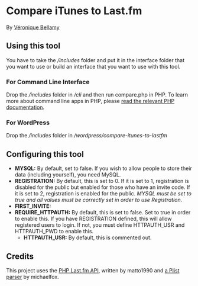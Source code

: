 # Compare iTunes to Last.fm
By [Véronique Bellamy](http://veroniquebellamy.fr/)

## Using this tool
You have to take the */includes* folder and put it in the interface folder that you want to use or build an interface that you want to use with this tool.

### For Command Line Interface
Drop the */includes* folder in */cli* and then run compare.php in PHP. To learn more about command line apps in PHP, please [read the relevant PHP documentation](http://php.net/manual/en/features.commandline.php).

### For WordPress
Drop the */includes* folder in */wordpress/compare-itunes-to-lastfm*

## Configuring this tool
* **MYSQL:** By default, set to false. If you wish to allow people to store their data (including yourself), you need MySQL.
* **REGISTRATION:** By default, this is set to 0. If it is set to 1, registration is disabled for the public but enabled for those who have an invite code. If it is set to 2, registration is enabled for the public. *MYSQL must be set to true and all values must be correctly set in order to use Registration.*
* **FIRST_INVITE:**
* **REQUIRE_HTTPAUTH:** By default, this is set to false. Set to true in order to enable this. If you have REGISTRATION defined, this will allow registered users to login. If not, you must define HTTPAUTH_USR and HTTPAUTH_PWD to enable this.
	* **HTTPAUTH_USR:** By default, this is commented out.

## Credits
This project uses the [PHP Last.fm API](https://github.com/matto1990/PHP-Last.fm-API), written by matto1990 and [a Plist parser](https://gist.github.com/michaelfox/888563) by michaelfox.